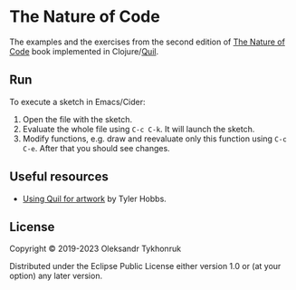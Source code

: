 # The Nature of Code

The examples and the exercises from the second edition of [The Nature of Code](https://nature-of-code-2nd-edition.netlify.app) book implemented in Clojure/[Quil](http://www.quil.info/).

## Run

To execute a sketch in Emacs/Cider:

1. Open the file with the sketch.
1. Evaluate the whole file using `C-c C-k`. It will launch the sketch.
1. Modify functions, e.g. draw and reevaluate only this function using `C-c C-e`. After that you should see changes.

## Useful resources

* [Using Quil for artwork](https://tylerxhobbs.com/essays/2015/using-quil-for-artwork) by Tyler Hobbs.

## License

Copyright © 2019-2023 Oleksandr Tykhonruk

Distributed under the Eclipse Public License either version 1.0 or (at
your option) any later version.
